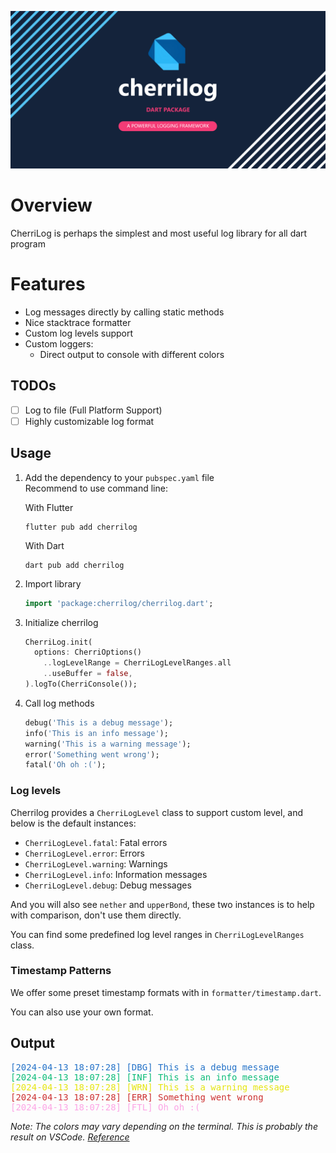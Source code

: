 ![poster](./art/banner.png)

# Overview

CherriLog is perhaps the simplest and most useful log library for all dart program

# Features

- Log messages directly by calling static methods
- Nice stacktrace formatter
- Custom log levels support
- Custom loggers:
  - Direct output to console with different colors

## TODOs

- [ ] Log to file (Full Platform Support)
- [ ] Highly customizable log format

## Usage

1. Add the dependency to your `pubspec.yaml` file  
   Recommend to use command line:

   With Flutter
   ```shell
   flutter pub add cherrilog
   ```

   With Dart
   ```shell
   dart pub add cherrilog
   ```

2. Import library

   ```dart
   import 'package:cherrilog/cherrilog.dart';
   ```

3. Initialize cherrilog

   ```dart
   CherriLog.init(
     options: CherriOptions()
       ..logLevelRange = CherriLogLevelRanges.all
       ..useBuffer = false,
   ).logTo(CherriConsole());
   ```

4. Call log methods

   ```dart
   debug('This is a debug message');
   info('This is an info message');
   warning('This is a warning message');
   error('Something went wrong');
   fatal('Oh oh :(');
   ```

### Log levels

Cherrilog provides a `CherriLogLevel` class to support custom level, and below is the default instances:

- `CherriLogLevel.fatal`: Fatal errors
- `CherriLogLevel.error`: Errors
- `CherriLogLevel.warning`: Warnings
- `CherriLogLevel.info`: Information messages
- `CherriLogLevel.debug`: Debug messages

And you will also see `nether` and `upperBond`, these two instances is to help with comparison, don't use them directly.

You can find some predefined log level ranges in `CherriLogLevelRanges` class.

### Timestamp Patterns

We offer some preset timestamp formats with in `formatter/timestamp.dart`.

You can also use your own format.

## Output

<pre>
<span style="color: #2472C8">[2024-04-13 18:07:28] [DBG] This is a debug message</span>
<span style="color: #0DBC79">[2024-04-13 18:07:28] [INF] This is an info message</span>
<span style="color: #E5E510">[2024-04-13 18:07:28] [WRN] This is a warning message</span>
<span style="color: #CD3131">[2024-04-13 18:07:28] [ERR] Something went wrong</span>
<span style="color: #FCA5E5">[2024-04-13 18:07:28] [FTL] Oh oh :(</span>
</pre>

*Note: The colors may vary depending on the terminal. This is probably the result on VSCode. [Reference](https://en.wikipedia.org/wiki/ANSI_escape_code#3-bit_and_4-bit)*
